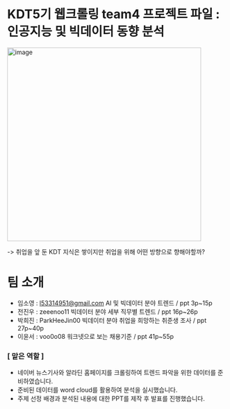 # KDT5기 웹크롤링 team4 프로젝트 파일 : 인공지능 및 빅데이터 동향 분석  

<img width="446" alt="image" src="https://github.com/KDT-CRAWLING-ORGANIZAION/CRAWLING_PROJECT/assets/155411941/d3a0846b-0ff0-41df-b3e7-397943e6030a">

-> 취업을 앞 둔 KDT 지식은 쌓이지만 취업을 위해 어떤 방향으로 향해야할까?

# 팀 소개
- 임소영 : l53314951@gmail.com
    AI 및 빅데이터 분야 트렌드 / ppt 3p~15p
- 전진우 : zeeenoo11
    빅데이터 분야 세부 직무별 트렌드 / ppt 16p~26p
- 박희진 : ParkHeeJin00 
    빅데이터 분야 취업을 희망하는 취준생 조사 / ppt 27p~40p
- 이윤서 : voo0o08 
    워크넷으로 보는 채용기준 / ppt 41p~55p

### [ 맡은 역할 ]

- 네이버 뉴스기사와 알라딘 홈페이지를 크롤링하여 트렌드 파악을 위한 데이터를 준비하였습니다.
- 준비된 데이터를 word cloud를 활용하여 분석을 실시했습니다.
- 주제 선정 배경과 분석된 내용에 대한 PPT를 제작 후 발표를 진행했습니다.
